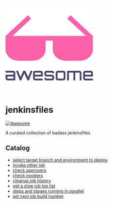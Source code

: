![awesome](https://raw.githubusercontent.com/github/explore/80688e429a7d4ef2fca1e82350fe8e3517d3494d/topics/awesome/awesome.png)

# jenkinsfiles
[![Awesome](https://awesome.re/badge.svg)](https://awesome.re)

A curated collection of badass jenkinsfiles

## Catalog
- [select target branch and environment to deploy](jenkins/branch-and-env-selection.jenkinsfile)
- [invoke other job](jenkins/call-other-job.jenkinsfile)
- [check approvers](jenkins/check-approvers.jenkinsfile)
- [check invokers](jenkins/check-invokers.jenkinsfile)
- [cleanup job history](jenkins/cleanup-job-history.jenkinsfile)
- [get a slow job top list](jenkins/get-slow-jobs.jenkinsfile)
- [steps and stages running in parallel](jenkins/parallel.jenkinsfile)
- [set next job build number](jenkins/set-next-job-number.jenkinsfile)
